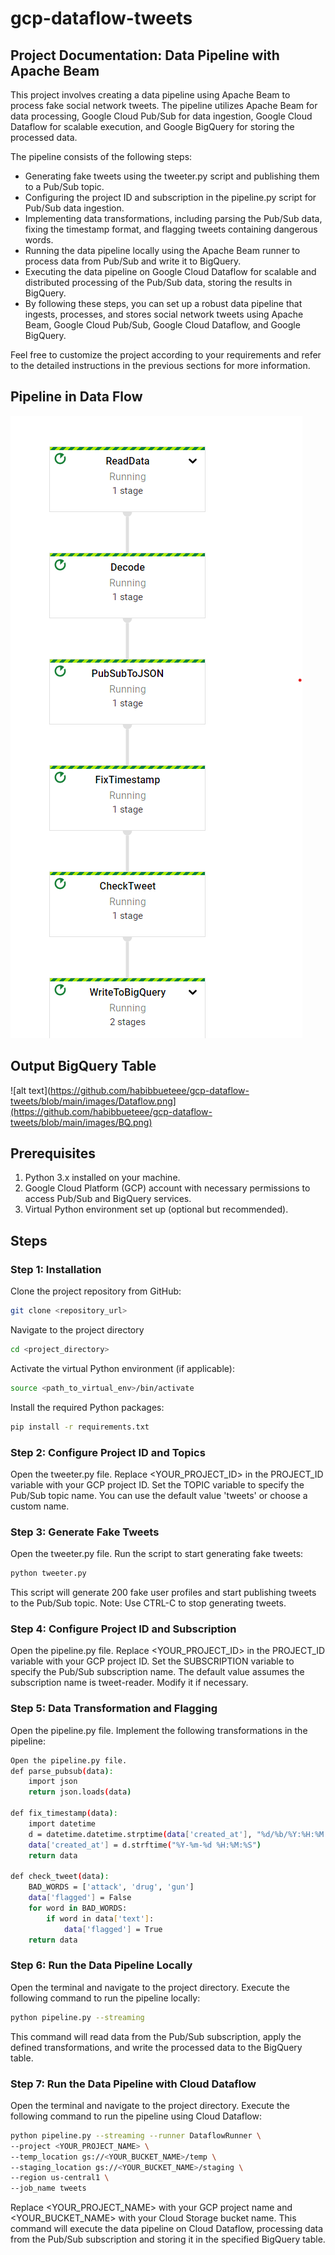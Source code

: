 # gcp-dataflow-tweets

## Project Documentation: Data Pipeline with Apache Beam
This project involves creating a data pipeline using Apache Beam to process fake social network tweets. The pipeline utilizes Apache Beam for data processing, Google Cloud Pub/Sub for data ingestion, Google Cloud Dataflow for scalable execution, and Google BigQuery for storing the processed data.

The pipeline consists of the following steps:

- Generating fake tweets using the tweeter.py script and publishing them to a Pub/Sub topic.
- Configuring the project ID and subscription in the pipeline.py script for Pub/Sub data ingestion.
- Implementing data transformations, including parsing the Pub/Sub data, fixing the timestamp format, and flagging tweets containing dangerous words.
- Running the data pipeline locally using the Apache Beam runner to process data from Pub/Sub and write it to BigQuery.
- Executing the data pipeline on Google Cloud Dataflow for scalable and distributed processing of the Pub/Sub data, storing the results in BigQuery.
- By following these steps, you can set up a robust data pipeline that ingests, processes, and stores social network tweets using Apache Beam, Google Cloud Pub/Sub, Google Cloud Dataflow, and Google BigQuery.

Feel free to customize the project according to your requirements and refer to the detailed instructions in the previous sections for more information.

## Pipeline in Data Flow

![alt text](https://github.com/habibbueteee/gcp-dataflow-tweets/blob/main/images/Dataflow.png)

## Output BigQuery Table

![alt text](https://github.com/habibbueteee/gcp-dataflow-tweets/blob/main/images/Dataflow.png](https://github.com/habibbueteee/gcp-dataflow-tweets/blob/main/images/BQ.png)

## Prerequisites
1. Python 3.x installed on your machine.
2. Google Cloud Platform (GCP) account with necessary permissions to access Pub/Sub and BigQuery services.
3. Virtual Python environment set up (optional but recommended).


## Steps
### Step 1: Installation
Clone the project repository from GitHub:

```sh
git clone <repository_url>
```
Navigate to the project directory
```sh
cd <project_directory>
```
Activate the virtual Python environment (if applicable):

```sh
source <path_to_virtual_env>/bin/activate
```

Install the required Python packages:

```sh
pip install -r requirements.txt
```

### Step 2: Configure Project ID and Topics
Open the tweeter.py file.
Replace <YOUR_PROJECT_ID> in the PROJECT_ID variable with your GCP project ID.
Set the TOPIC variable to specify the Pub/Sub topic name. You can use the default value 'tweets' or choose a custom name.


### Step 3: Generate Fake Tweets
Open the tweeter.py file.
Run the script to start generating fake tweets:
```sh
python tweeter.py
```

This script will generate 200 fake user profiles and start publishing tweets to the Pub/Sub topic.
Note: Use CTRL-C to stop generating tweets.

### Step 4: Configure Project ID and Subscription
Open the pipeline.py file.
Replace <YOUR_PROJECT_ID> in the PROJECT_ID variable with your GCP project ID.
Set the SUBSCRIPTION variable to specify the Pub/Sub subscription name. The default value assumes the subscription name is tweet-reader. Modify it if necessary.

### Step 5: Data Transformation and Flagging
Open the pipeline.py file.
Implement the following transformations in the pipeline:

```sh
Open the pipeline.py file.
def parse_pubsub(data):
    import json
    return json.loads(data)

def fix_timestamp(data):
    import datetime
    d = datetime.datetime.strptime(data['created_at'], "%d/%b/%Y:%H:%M:%S")
    data['created_at'] = d.strftime("%Y-%m-%d %H:%M:%S")
    return data

def check_tweet(data):
    BAD_WORDS = ['attack', 'drug', 'gun']
    data['flagged'] = False
    for word in BAD_WORDS:
        if word in data['text']:
            data['flagged'] = True
    return data
```

### Step 6: Run the Data Pipeline Locally
Open the terminal and navigate to the project directory.
Execute the following command to run the pipeline locally:

```sh
python pipeline.py --streaming
```
This command will read data from the Pub/Sub subscription, apply the defined transformations, and write the processed data to the BigQuery table.

### Step 7: Run the Data Pipeline with Cloud Dataflow
Open the terminal and navigate to the project directory.
Execute the following command to run the pipeline using Cloud Dataflow:

```sh
python pipeline.py --streaming --runner DataflowRunner \
--project <YOUR_PROJECT_NAME> \
--temp_location gs://<YOUR_BUCKET_NAME>/temp \
--staging_location gs://<YOUR_BUCKET_NAME>/staging \
--region us-central1 \
--job_name tweets
```

Replace <YOUR_PROJECT_NAME> with your GCP project name and <YOUR_BUCKET_NAME> with your Cloud Storage bucket name.
This command will execute the data pipeline on Cloud Dataflow, processing data from the Pub/Sub subscription and storing it in the specified BigQuery table.

